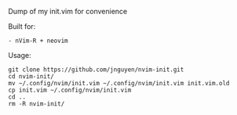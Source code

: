 Dump of my init.vim for convenience

Built for:

    - nVim-R + neovim

Usage:
```
git clone https://github.com/jnguyen/nvim-init.git
cd nvim-init/
mv ~/.config/nvim/init.vim ~/.config/nvim/init.vim init.vim.old
cp init.vim ~/.config/nvim/init.vim
cd ..
rm -R nvim-init/
```
